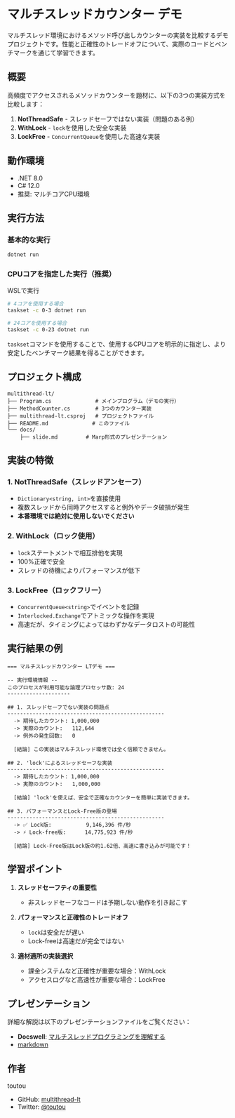# マルチスレッドカウンター デモ

マルチスレッド環境におけるメソッド呼び出しカウンターの実装を比較するデモプロジェクトです。性能と正確性のトレードオフについて、実際のコードとベンチマークを通じて学習できます。

## 概要

高頻度でアクセスされるメソッドカウンターを題材に、以下の3つの実装方式を比較します：

1. **NotThreadSafe** - スレッドセーフではない実装（問題のある例）
2. **WithLock** - `lock`を使用した安全な実装
3. **LockFree** - `ConcurrentQueue`を使用した高速な実装

## 動作環境

- .NET 8.0
- C# 12.0
- 推奨: マルチコアCPU環境

## 実行方法

### 基本的な実行
```bash
dotnet run
```

### CPUコアを指定した実行（推奨）
WSLで実行
```bash
# 4コアを使用する場合
taskset -c 0-3 dotnet run

# 24コアを使用する場合
taskset -c 0-23 dotnet run
```

`taskset`コマンドを使用することで、使用するCPUコアを明示的に指定し、より安定したベンチマーク結果を得ることができます。

## プロジェクト構成

```
multithread-lt/
├── Program.cs              # メインプログラム（デモの実行）
├── MethodCounter.cs        # 3つのカウンター実装
├── multithread-lt.csproj   # プロジェクトファイル
├── README.md              # このファイル
└── docs/
    ├── slide.md         # Marp形式のプレゼンテーション
```

## 実装の特徴

### 1. NotThreadSafe（スレッドアンセーフ）
- `Dictionary<string, int>`を直接使用
- 複数スレッドから同時アクセスすると例外やデータ破損が発生
- **本番環境では絶対に使用しないでください**

### 2. WithLock（ロック使用）
- `lock`ステートメントで相互排他を実現
- 100%正確で安全
- スレッドの待機によりパフォーマンスが低下

### 3. LockFree（ロックフリー）
- `ConcurrentQueue<string>`でイベントを記録
- `Interlocked.Exchange`でアトミックな操作を実現
- 高速だが、タイミングによってはわずかなデータロストの可能性

## 実行結果の例

```
=== マルチスレッドカウンター LTデモ ===

-- 実行環境情報 --
このプロセスが利用可能な論理プロセッサ数: 24
--------------------

## 1. スレッドセーフでない実装の問題点
--------------------------------------------------
  -> 期待したカウント: 1,000,000
  -> 実際のカウント:   112,644
  -> 例外の発生回数:   0

  [結論] この実装はマルチスレッド環境では全く信頼できません。

## 2. 'lock'によるスレッドセーフな実装
--------------------------------------------------
  -> 期待したカウント: 1,000,000
  -> 実際のカウント:   1,000,000

  [結論] 'lock'を使えば、安全で正確なカウンターを簡単に実装できます。

## 3. パフォーマンスとLock-Free版の登場
--------------------------------------------------
  -> ✅ Lock版:           9,146,396 件/秒
  -> ⚡ Lock-free版:      14,775,923 件/秒

  [結論] Lock-Free版はLock版の約1.62倍、高速に書き込みが可能です！
```

## 学習ポイント

1. **スレッドセーフティの重要性**
   - 非スレッドセーフなコードは予期しない動作を引き起こす

2. **パフォーマンスと正確性のトレードオフ**
   - `lock`は安全だが遅い
   - Lock-freeは高速だが完全ではない

3. **適材適所の実装選択**
   - 課金システムなど正確性が重要な場合：WithLock
   - アクセスログなど高速性が重要な場合：LockFree

## プレゼンテーション

詳細な解説は以下のプレゼンテーションファイルをご覧ください：

* **Docswell**: [マルチスレッドプログラミングを理解する](https://www.docswell.com/s/toutou/K4E388-2025-07-05-165404)
* [markdown](docs/slide.md)


## 作者

toutou

- GitHub: [multithread-lt](https://github.com/tou-tou/multi-thread-demo)
- Twitter: [@toutou](https://x.com/__tou__tou)